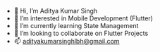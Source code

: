 - 👋 Hi, I’m Aditya Kumar Singh
- 👀 I’m interested in Mobile Development (Flutter)
- 🌱 I’m currently learning State Management
- 💞️ I’m looking to collaborate on Flutter Projects
- 📫 adityakumarsinghlbh@gmail.com
